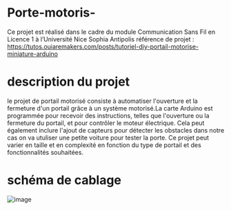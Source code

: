 # Porte-motoris-
Ce projet est réalisé dans le cadre du module Communication Sans Fil en Licence 1 à l’Université 
Nice Sophia Antipolis 
référence de projet : https://tutos.ouiaremakers.com/posts/tutoriel-diy-portail-motorise-miniature-arduino
# description du projet
le projet de portail motorisé consiste à automatiser l'ouverture et la fermeture d'un portail grâce à un système motorisé.La carte Arduino est programmée pour recevoir des instructions, telles que l'ouverture ou la fermeture du portail, et pour contrôler le moteur électrique. Cela peut également inclure l'ajout de capteurs pour détecter les obstacles dans notre cas on va utuliser une petite voiture pour tester la porte.
Ce projet peut varier en taille et en complexité en fonction du type de portail et des fonctionnalités souhaitées.


# schéma de cablage
![image](https://github.com/rniwar/Porte-motoris-/assets/167518957/8efe51ab-0b66-4784-9862-d24139e2d2dd)



